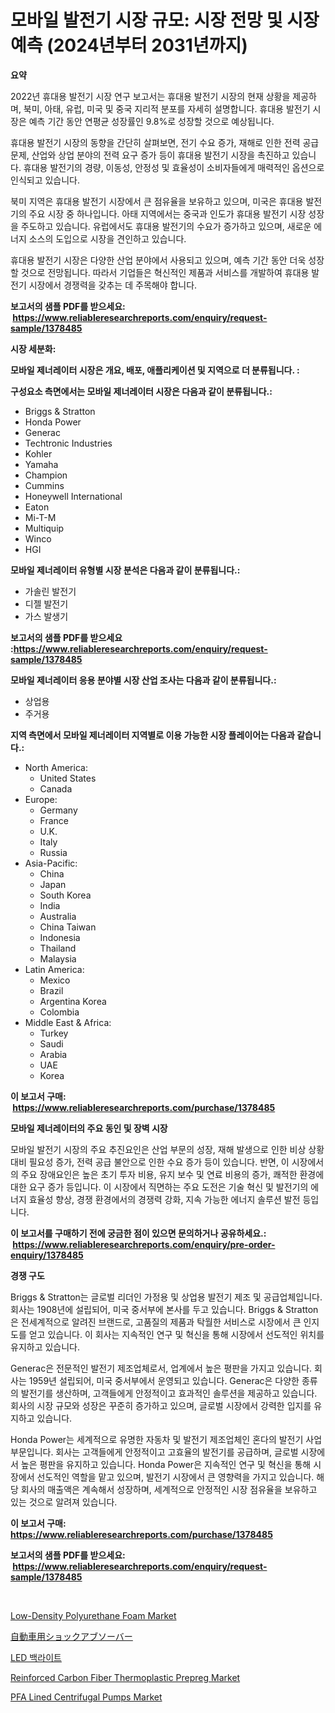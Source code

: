 <p><h1>모바일 발전기 시장 규모: 시장 전망 및 시장 예측 (2024년부터 2031년까지)</h1></p><p><strong>요약</strong></p>
<p><p>2022년 휴대용 발전기 시장 연구 보고서는 휴대용 발전기 시장의 현재 상황을 제공하며, 북미, 아태, 유럽, 미국 및 중국 지리적 분포를 자세히 설명합니다. 휴대용 발전기 시장은 예측 기간 동안 연평균 성장률인 9.8%로 성장할 것으로 예상됩니다. </p><p>휴대용 발전기 시장의 동향을 간단히 살펴보면, 전기 수요 증가, 재해로 인한 전력 공급 문제, 산업와 상업 분야의 전력 요구 증가 등이 휴대용 발전기 시장을 촉진하고 있습니다. 휴대용 발전기의 경량, 이동성, 안정성 및 효율성이 소비자들에게 매력적인 옵션으로 인식되고 있습니다.</p><p>북미 지역은 휴대용 발전기 시장에서 큰 점유율을 보유하고 있으며, 미국은 휴대용 발전기의 주요 시장 중 하나입니다. 아태 지역에서는 중국과 인도가 휴대용 발전기 시장 성장을 주도하고 있습니다. 유럽에서도 휴대용 발전기의 수요가 증가하고 있으며, 새로운 에너지 소스의 도입으로 시장을 견인하고 있습니다.</p><p>휴대용 발전기 시장은 다양한 산업 분야에서 사용되고 있으며, 예측 기간 동안 더욱 성장할 것으로 전망됩니다. 따라서 기업들은 혁신적인 제품과 서비스를 개발하여 휴대용 발전기 시장에서 경쟁력을 갖추는 데 주목해야 합니다.</p></p>
<p><strong>보고서의 샘플 PDF를 받으세요: &nbsp;<a href="https://www.reliableresearchreports.com/enquiry/request-sample/1378485">https://www.reliableresearchreports.com/enquiry/request-sample/1378485</a></strong></p>
<p><strong>시장 세분화:</strong></p>
<p><strong> 모바일 제너레이터 시장은 개요, 배포, 애플리케이션 및 지역으로 더 분류됩니다. :</strong></p>
<p><strong>구성요소 측면에서는 모바일 제너레이터 시장은 다음과 같이 분류됩니다.:</strong></p>
<p><ul><li>Briggs & Stratton</li><li>Honda Power</li><li>Generac</li><li>Techtronic Industries</li><li>Kohler</li><li>Yamaha</li><li>Champion</li><li>Cummins</li><li>Honeywell International</li><li>Eaton</li><li>Mi-T-M</li><li>Multiquip</li><li>Winco</li><li>HGI</li></ul></p>
<p><strong> 모바일 제너레이터 유형별 시장 분석은 다음과 같이 분류됩니다.:</strong></p>
<p><ul><li>가솔린 발전기</li><li>디젤 발전기</li><li>가스 발생기</li></ul></p>
<p><strong>보고서의 샘플 PDF를 받으세요 :<a href="https://www.reliableresearchreports.com/enquiry/request-sample/1378485">https://www.reliableresearchreports.com/enquiry/request-sample/1378485</a></strong></p>
<p><strong> 모바일 제너레이터 응용 분야별 시장 산업 조사는 다음과 같이 분류됩니다.:</strong></p>
<p><ul><li>상업용</li><li>주거용</li></ul></p>
<p><strong>지역 측면에서 모바일 제너레이터 지역별로 이용 가능한 시장 플레이어는 다음과 같습니다.:</strong></p>
<p><ul>
    <li>
        North America:
        <ul>
            <li>United States</li>
            <li>Canada</li>
        </ul>
    </li>
    <li>
        Europe:
        <ul>
            <li>Germany</li>
            <li>France</li>
            <li>U.K.</li>
            <li>Italy</li>
            <li>Russia</li>
        </ul>
    </li>
    <li>
        Asia-Pacific:
        <ul>
            <li>China</li>
            <li>Japan</li>
            <li>South Korea</li>
            <li>India</li>
            <li>Australia</li>
            <li>China Taiwan</li>
            <li>Indonesia</li>
            <li>Thailand</li>
            <li>Malaysia</li>
        </ul>
    </li>
    <li>
        Latin America:
        <ul>
            <li>Mexico</li>
            <li>Brazil</li>
            <li>Argentina Korea</li>
            <li>Colombia</li>
        </ul>
    </li>
    <li>
        Middle East & Africa:
        <ul>
            <li>Turkey</li>
            <li>Saudi</li>
            <li>Arabia</li>
            <li>UAE</li>
            <li>Korea</li>
        </ul>
    </li>
    </ul></p>
<p><strong>이 보고서 구매: &nbsp;<a href="https://www.reliableresearchreports.com/purchase/1378485">https://www.reliableresearchreports.com/purchase/1378485</a></strong></p>
<p><strong>모바일 제너레이터의 주요 동인 및 장벽 시장</strong></p>
<p><p>모바일 발전기 시장의 주요 추진요인은 산업 부문의 성장, 재해 발생으로 인한 비상 상황 대비 필요성 증가, 전력 공급 불안으로 인한 수요 증가 등이 있습니다. 반면, 이 시장에서의 주요 장애요인은 높은 초기 투자 비용, 유지 보수 및 연료 비용의 증가, 쾌적한 환경에 대한 요구 증가 등입니다. 이 시장에서 직면하는 주요 도전은 기술 혁신 및 발전기의 에너지 효율성 향상, 경쟁 환경에서의 경쟁력 강화, 지속 가능한 에너지 솔루션 발전 등입니다.</p></p>
<p><strong>이 보고서를 구매하기 전에 궁금한 점이 있으면 문의하거나 공유하세요.: &nbsp;<a href="https://www.reliableresearchreports.com/enquiry/pre-order-enquiry/1378485">https://www.reliableresearchreports.com/enquiry/pre-order-enquiry/1378485</a></strong></p>
<p><strong>경쟁 구도</strong></p>
<p><p>Briggs & Stratton는 글로벌 리더인 가정용 및 상업용 발전기 제조 및 공급업체입니다. 회사는 1908년에 설립되어, 미국 중서부에 본사를 두고 있습니다. Briggs & Stratton은 전세계적으로 알려진 브랜드로, 고품질의 제품과 탁월한 서비스로 시장에서 큰 인지도를 얻고 있습니다. 이 회사는 지속적인 연구 및 혁신을 통해 시장에서 선도적인 위치를 유지하고 있습니다.</p><p>Generac은 전문적인 발전기 제조업체로서, 업계에서 높은 평판을 가지고 있습니다. 회사는 1959년 설립되어, 미국 중서부에서 운영되고 있습니다. Generac은 다양한 종류의 발전기를 생산하며, 고객들에게 안정적이고 효과적인 솔루션을 제공하고 있습니다. 회사의 시장 규모와 성장은 꾸준히 증가하고 있으며, 글로벌 시장에서 강력한 입지를 유지하고 있습니다.</p><p>Honda Power는 세계적으로 유명한 자동차 및 발전기 제조업체인 혼다의 발전기 사업 부문입니다. 회사는 고객들에게 안정적이고 고효율의 발전기를 공급하며, 글로벌 시장에서 높은 평판을 유지하고 있습니다. Honda Power은 지속적인 연구 및 혁신을 통해 시장에서 선도적인 역할을 맡고 있으며, 발전기 시장에서 큰 영향력을 가지고 있습니다. 해당 회사의 매출액은 계속해서 성장하며, 세계적으로 안정적인 시장 점유율을 보유하고 있는 것으로 알려져 있습니다.</p></p>
<p><strong>이 보고서 구매: &nbsp; <a href="https://www.reliableresearchreports.com/purchase/1378485">https://www.reliableresearchreports.com/purchase/1378485</a></strong></p>
<p><strong>보고서의 샘플 PDF를 받으세요: &nbsp;<a href="https://www.reliableresearchreports.com/enquiry/request-sample/1378485">https://www.reliableresearchreports.com/enquiry/request-sample/1378485</a></strong><strong></strong></p>
<p>&nbsp;</p>
<p><p><a href="https://mire-aunt-385.notion.site/Low-Density-Polyurethane-Foam-Market-Size-Share-Trends-Analysis-Report-By-Material-By-Type-By-E-1245356eec9048249f53f7a150124fae">Low-Density Polyurethane Foam Market</a></p><p><a href="https://medium.com/@bl2501989/%E8%87%AA%E5%8B%95%E8%BB%8A%E7%94%A8%E3%82%B7%E3%83%A7%E3%83%83%E3%82%AF%E3%82%A2%E3%83%96%E3%82%BD%E3%83%BC%E3%83%90%E3%83%BC%E5%B8%82%E5%A0%B4%E3%81%AE%E3%83%88%E3%83%AC%E3%83%B3%E3%83%89%E3%81%A8%E5%B8%82%E5%A0%B4%E5%88%86%E6%9E%90%E3%81%AF-2024%E5%B9%B4%E3%81%8B%E3%82%892031%E5%B9%B4%E3%81%BE%E3%81%A7%E3%81%AE%E6%9C%9F%E9%96%93%E3%81%AB%E4%BA%88%E6%B8%AC%E3%81%95%E3%82%8C%E3%81%A6%E3%81%84%E3%81%BE%E3%81%99-f18ef8fd550f">自動車用ショックアブソーバー</a></p><p><a href="https://github.com/vskv4779xr1/Market-Research-Report-List-1/blob/main/8793868569.md">LED 백라이트</a></p><p><a href="https://github.com/BryceTownsendr/Market-Research-Report-List-3/blob/main/reinforced-carbon-fiber-thermoplastic-prepreg-market.md">Reinforced Carbon Fiber Thermoplastic Prepreg Market</a></p><p><a href="https://butternut-bug-553.notion.site/PFA-Lined-Centrifugal-Pumps-Market-Provides-a-Comprehensive-Analysis-Including-a-Macro-Overview-of-t-7ce4c941de8844848cc5ac767b8e9c9c">PFA Lined Centrifugal Pumps Market</a></p></p>